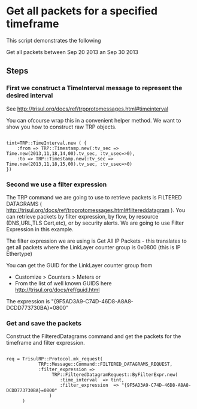 Get all packets for a specified timeframe 
=========================================

This script demonstrates the following

Get all packets between Sep 20 2013 an Sep 30 2013 


Steps
-----

### First we construct a TimeInterval message  to represent the desired interval

See http://trisul.org/docs/ref/trpprotomessages.html#timeinterval

You can ofcourse wrap this in a convenient helper method. 
We want to show you how to construct raw TRP objects.

````

tint=TRP::TimeInterval.new ( {
	:from => TRP::Timestamp.new(:tv_sec => Time.new(2013,11,18,14,00).tv_sec, :tv_usec=>0),
	:to => TRP::Timestamp.new(:tv_sec => Time.new(2013,11,18,15,00).tv_sec, :tv_usec=>0)
})

````


### Second we use a filter expression

The TRP command we are going to use to retrieve packets is FILTERED DATAGRAMS 
( http://trisul.org/docs/ref/trpprotomessages.html#filtereddatagram ). You can 
retrieve packets by filter expression, by flow, by resource (DNS,URL,TLS Cert,etc),
or by security alerts. We are going to use Filter Expression in this example.

The filter expression we are using is Get All IP Packets - this translates to 
get all packets where the LinkLayer counter group is 0x0800 (this is IP Ethertype)

You can get the GUID for the LinkLayer counter group from
* Customize > Counters > Meters
or
* From the list of well known GUIDS here 	http://trisul.org/docs/ref/guid.html


The expression is 
	"{9F5AD3A9-C74D-46D8-A8A8-DCDD773730BA}=0800" 


### Get and save the packets

Construct the FilteredDatagrams command and get the packets for the timeframe and
filter  expression.

````

req = TrisulRP::Protocol.mk_request(
			TRP::Message::Command::FILTERED_DATAGRAMS_REQUEST,
			:filter_expression =>
				 TRP::FilteredDatagramRequest::ByFilterExpr.new( 
					:time_interval  => tint,
					:filter_expression  => "{9F5AD3A9-C74D-46D8-A8A8-DCDD773730BA}=0800" 
				)
      )


````



